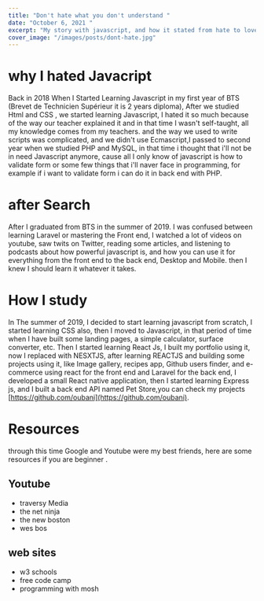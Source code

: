 ```yaml
---
title: "Don't hate what you don't understand "
date: "October 6, 2021 "
excerpt: "My story with javascript, and how it stated from hate to love? "
cover_image: "/images/posts/dont-hate.jpg"
---
```


# why I hated Javacript

Back in 2018 When I Started Learning Javascript in my first year of BTS (Brevet de Technicien Supérieur it is 2 years diploma), After we studied Html and CSS , we started learning Javascript, I hated it so much because of the way our teacher explained it and in that time I wasn't self-taught, all my knowledge comes from my teachers.
and the way we used to write scripts was complicated, and we didn't use Ecmascript,I passed to second year when we studied PHP and MySQL, in that time i thought that i'll not be in need Javascript anymore, cause all I only know of javascript is how to validate form or some few things that i'll naver face in programming, for example if i want to validate form i can do it in back end with PHP.

# after Search

After I graduated from BTS in the summer of 2019. I was confused between learning Laravel or mastering the Front end, I watched a lot of videos on youtube, saw twits on Twitter, reading some articles, and listening to podcasts about how powerful javascript is, and how you can use it for everything from the front end to the back end, Desktop and Mobile. then I knew I should learn it whatever it takes.

# How I study

In The summer of 2019, I decided to start learning javascript from scratch, I started learning CSS also, then I moved to Javascript, in that period of time when I have built some landing pages, a simple calculator, surface converter, etc. Then I started learning React Js, I built my portfolio using it, now I replaced with NESXTJS, after learning REACTJS and building some projects using it, like Image gallery, recipes app, Github users finder, and e-commerce using react for the front end and Laravel for the back end, I developed a small React native application, then I started learning Express js, and I built a back end API named Pet Store,you can check my projects [https://github.com/oubani](https://github.com/oubani).

# Resources

through this time Google and Youtube were my best friends, here are some resources if you are beginner .

## Youtube

- traversy Media
- the net ninja
- the new boston
- wes bos

## web sites

- w3 schools
- free code camp
- programming with mosh
